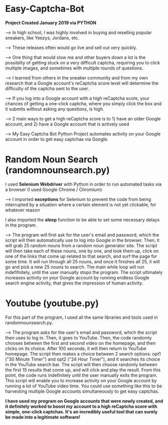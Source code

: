 # Easy-Captcha-Bot

**Project Created January 2019 via PYTHON**

--> In high school, I was highly involved in buying and reselling popular sneakers, like Yeezys, Jordans, etc.

--> These releases often would go live and sell out very quickly.

--> One thing that would slow me and other buyers down a lot is the possibilty of getting stuck on a very difficult captcha, requiring you to click multiple images, and sometimes with multiple rounds of questions. 

--> I learned from others in the sneaker community and from my own research that a Google account's reCaptcha score level will determine the difficulty of the captcha sent to the user. 

--> If you log into a Google account with a high reCaptcha score, your chances of getting a one-click captcha, where you simply click the box and it submits without asking any questions, is high. 

--> 2 main ways to get a high reCaptcha score is to 1) have an older Google account, and 2) have a Google account that is actively used

--> My Easy Captcha Bot Python Project automates activity on your Google account in order to get easy captchas via Google.




# Random Noun Search (randomnounsearch.py)

I used **Selenium Webdriver** with Python in order to run automated tasks via a browser (I used Google Chrome / Chromium)

--> I imported **exceptions** for Selenium to prevent the code from being interrupted by a situation where a certain element is not yet clickable, for whatever reason

I also imported the **sleep** function to be able to set some necessary delays in the program.

--> The program will first ask for the user's email and password, which the script will then automatically use to log into Google in the browser. Then, it will grab 25 random nouns from a random noun generator site. The script will then take each of these nouns, one by one, and look them up, click on one of the links that come up related to that search, and surf the page for some time. It will run through all 25 nouns, and once it finishes all 25, it will go and pick a new 25 nouns to search. The main while loop will run indefifnitely, until the user manually stops the program. The script ultimately increases activity on your Google account by running endless Google search engine activity, that gives the impression of human activity.



# Youtube (youtube.py)

For this part of the program, I used all the same libraries and tools used in randomnounsearch.py. 

--> The program asks for the user's email and password, which the script then uses to log in. Then, it goes to YouTube. Then, the code randomly chooses between the first and second video on the homepage, and then clicks on its choice. After 100 seconds, it will then return to YouTube homepage. The script then makes a choice between 2 search options: opt1 ("30 Minute Timer") and opt2 ("24 Hour Timer"), and it searches its choice in the YouTube search bar. The script will then choose randomly between the first 15 results that come up, and will click and play the result. From this point, the code runs indefinitely until the user manually exits the program. This script will enable you to increase activity on your Google account by running a lot of YouTube video time. You could use something like this to be harvesting multiple Google accounts simultaneously to get easy captchas.



**I have used my program on Google accounts that were newly created, and it definitely worked to boost my account to a high reCaptcha score with simple, one-click captchas. It's an incredibly useful tool that can surely be made into a legitimate software!**




